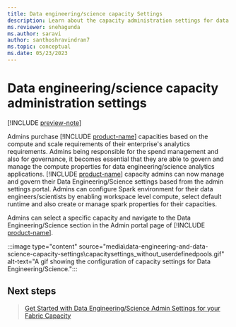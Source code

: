 ```yaml
---
title: Data engineering/science capacity Settings
description: Learn about the capacity administration settings for data engineering/science workloads
ms.reviewer: snehagunda
ms.author: saravi
author: santhoshravindran7
ms.topic: conceptual
ms.date: 05/23/2023
---
```



# Data engineering/science capacity administration settings

[!INCLUDE [preview-note](../includes/preview-note.md)]

Admins purchase [!INCLUDE [product-name](../includes/product-name.md)] capacities based on the compute and scale requirements  of their enterprise's analytics requirements. Admins being responsible for the spend management and also for governance, it becomes essential that they are able to govern and manage the compute properties for data engineering/science analytics applications. 
[!INCLUDE [product-name](../includes/product-name.md)] capacity admins can now manage and govern their Data Engineering/Science settings based from the admin settings portal. Admins can configure Spark environment  for their data engineers/scientists by enabling workspace level compute, select  default runtime and also create or manage spark properties for their capacities.

Admins can select a specific capacity and navigate to the Data Engineering/Science section in the Admin portal page of [!INCLUDE [product-name](../includes/product-name.md)].

:::image type="content" source="media\data-engineering-and-data-science-capacity-settings\capacitysettings_without_userdefinedpools.gif" alt-text="A gif showing the  configuration of capacity settings for Data Engineering/Science.":::

## Next steps

>[Get Started with Data Engineering/Science Admin Settings for your Fabric Capacity](data-engineering-and-data-science-capacity-settings-management.md)
